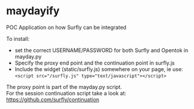 maydayify
=========

POC Application on how Surfly can be integrated

To install:
  - set the correct USERNAME/PASSWORD for both Surfly and Opentok in mayday.py
  - Specify the proxy end point and the continuation point in surfly.js
  - Include the widget (static/surfly.js) somewhere on your page, ie use: 
      ```<script src="/surfly.js" type="text/javascript"></script>```

The proxy point is part of the mayday.py script.      
For the session continuation script take a look at: https://github.com/surfly/continuation

    
